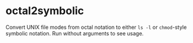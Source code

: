 # octal2symbolic
Convert UNIX file modes from octal notation to either `ls -l` or `chmod`-style
symbolic notation. Run without arguments to see usage.
